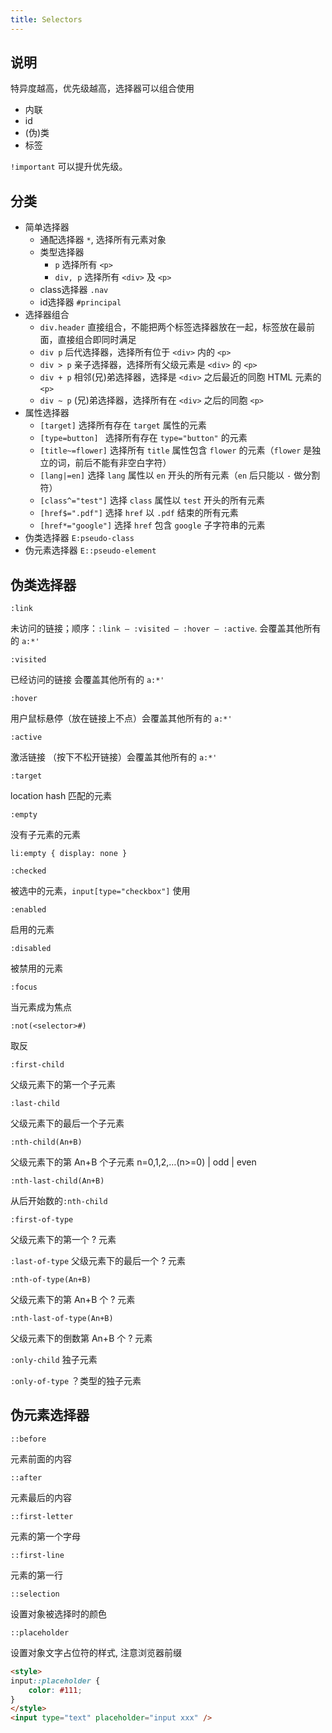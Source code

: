 ```yaml
---
title: Selectors
---
```


## 说明

特异度越高，优先级越高，选择器可以组合使用

- 内联
- id
- (伪)类
- 标签

`!important` 可以提升优先级。

## 分类


- 简单选择器
    - 通配选择器 `*`, 选择所有元素对象
    - 类型选择器
        - `p`       选择所有 `<p>`
        - `div, p`  选择所有 `<div>` 及 `<p>`
    - class选择器   `.nav`
    - id选择器   `#principal`
- 选择器组合
    - `div.header` 直接组合，不能把两个标签选择器放在一起，标签放在最前面，直接组合即同时满足
    - `div p`   后代选择器，选择所有位于 `<div>` 内的 `<p>`
    - `div > p` 亲子选择器，选择所有父级元素是 `<div>` 的 `<p>`
    - `div + p` 相邻(兄)弟选择器，选择是 `<div>` 之后最近的同胞 HTML 元素的 `<p>`
    - `div ~ p` (兄)弟选择器，选择所有在 `<div>` 之后的同胞 `<p>`
- 属性选择器
    - `[target]`        选择所有存在 `target` 属性的元素
    - `[type=button] `  选择所有存在 `type="button"` 的元素
    - `[title~=flower]` 选择所有 `title` 属性包含 `flower` 的元素（`flower` 是独立的词，前后不能有非空白字符）
    - `[lang|=en]`      选择 `lang` 属性以 `en` 开头的所有元素（`en` 后只能以 `-` 做分割符）
    - `[class^="test"]` 选择 `class` 属性以 `test` 开头的所有元素
    - `[href$=".pdf"]`  选择 `href` 以 `.pdf` 结束的所有元素
    - `[href*="google"]`  选择 `href` 包含 `google` 子字符串的元素
- 伪类选择器   `E:pseudo-class`
- 伪元素选择器 `E::pseudo-element`

## 伪类选择器

`:link`

未访问的链接；顺序：`:link — :visited — :hover — :active`.  会覆盖其他所有的 `a:*'`

`:visited`

已经访问的链接 会覆盖其他所有的 `a:*'`

`:hover`

用户鼠标悬停（放在链接上不点）会覆盖其他所有的 `a:*'`

`:active`

激活链接 （按下不松开链接）会覆盖其他所有的 `a:*'`

`:target`

location hash 匹配的元素

`:empty`

没有子元素的元素

`li:empty { display: none }`

`:checked`

被选中的元素，`input[type="checkbox"]` 使用

`:enabled`

启用的元素

`:disabled`

被禁用的元素

`:focus`

当元素成为焦点

`:not(<selector>#)`

取反

`:first-child`

父级元素下的第一个子元素

`:last-child`

父级元素下的最后一个子元素

`:nth-child(An+B)`

父级元素下的第 An+B 个子元素 n=0,1,2,…(n>=0) | odd | even

`:nth-last-child(An+B)`

从后开始数的`:nth-child`

`:first-of-type`

父级元素下的第一个 ? 元素

`:last-of-type`
父级元素下的最后一个 ? 元素

`:nth-of-type(An+B)`

父级元素下的第 An+B 个 ? 元素

`:nth-last-of-type(An+B)`

父级元素下的倒数第 An+B 个 ? 元素

`:only-child` 独子元素

`:only-of-type` ？类型的独子元素

## 伪元素选择器

`::before`

元素前面的内容

`::after`

元素最后的内容

`::first-letter`

元素的第一个字母

`::first-line`

元素的第一行

`::selection`

设置对象被选择时的颜色

`::placeholder`

设置对象文字占位符的样式, 注意浏览器前缀

``` html
<style>
input::placeholder {
	color: #111;
}
</style>
<input type="text" placeholder="input xxx" />
```
